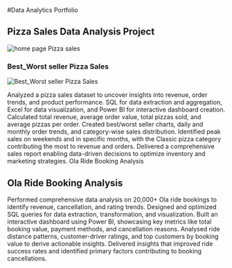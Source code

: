 #Data Analytics Portfolio
## Pizza Sales Data Analysis Project
![home page Pizza sales](https://github.com/user-attachments/assets/8c5b7a75-00d5-49a7-b6a2-bb69a0ca212f)

### Best_Worst seller Pizza Sales
![Best_Worst seller Pizza Sales](https://github.com/user-attachments/assets/e4a532d6-943e-4c81-be79-79528e69ce43)






Analyzed a pizza sales dataset to uncover insights into revenue, order trends, and product performance.
SQL for data extraction and aggregation, Excel for data visualization, and Power BI for interactive dashboard creation. Calculated total revenue, average order value, total pizzas sold, and average pizzas per order.
Created best/worst seller charts, daily and monthly order trends, and category-wise sales distribution.
Identified peak sales on weekends and in specific months, with the Classic pizza category contributing the most to revenue and orders. Delivered a comprehensive sales report enabling data-driven decisions to optimize inventory and marketing strategies.
Ola Ride Booking Analysis 

 ## Ola Ride Booking Analysis 
 
 


Performed comprehensive data analysis on 20,000+ Ola ride bookings to identify revenue, cancellation, and rating trends. Designed and optimized SQL queries for data extraction, transformation, and visualization.
Built an interactive dashboard using Power BI, showcasing key metrics like total booking value, payment methods, and cancellation reasons. Analysed ride distance patterns, customer-driver ratings, and top customers by booking value to derive actionable insights. Delivered insights that improved ride success rates and identified primary factors contributing to booking cancellations.


